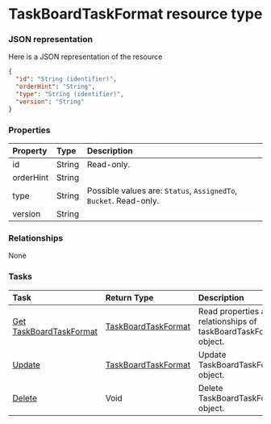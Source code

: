 # TaskBoardTaskFormat resource type



### JSON representation

Here is a JSON representation of the resource

```json
{
  "id": "String (identifier)",
  "orderHint": "String",
  "type": "String (identifier)",
  "version": "String"
}

```
### Properties
| Property	   | Type	|Description|
|:---------------|:--------|:----------|
|id|String| Read-only.|
|orderHint|String||
|type|String| Possible values are: `Status`, `AssignedTo`, `Bucket`. Read-only.|
|version|String||

### Relationships
None


### Tasks

| Task		   | Return Type	|Description|
|:---------------|:--------|:----------|
|[Get TaskBoardTaskFormat](../api/taskboardtaskformat_get.md) | [TaskBoardTaskFormat](taskboardtaskformat.md) |Read properties and relationships of taskBoardTaskFormat object.|
|[Update](../api/taskboardtaskformat_update.md) | [TaskBoardTaskFormat](taskboardtaskformat.md)	|Update TaskBoardTaskFormat object. |
|[Delete](../api/taskboardtaskformat_delete.md) | Void	|Delete TaskBoardTaskFormat object. |

<!-- uuid: 66fca31c-87fd-4d3c-ad56-1db1675e17dd
2015-10-09 18:28:48 UTC -->